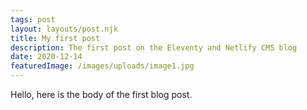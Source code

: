 ```yaml
---
tags: post
layout: layouts/post.njk
title: My first post
description: The first post on the Eleventy and Netlify CMS blog
date: 2020-12-14
featuredImage: /images/uploads/image1.jpg
---
```


Hello, here is the body of the first blog post.